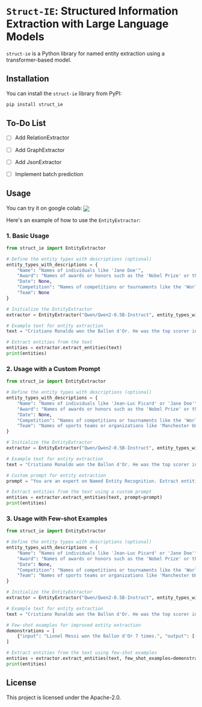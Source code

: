 # `Struct-IE`: Structured Information Extraction with Large Language Models

`struct-ie` is a Python library for named entity extraction using a transformer-based model.

## Installation

You can install the `struct-ie` library from PyPI:

```bash
pip install struct_ie
```

## To-Do List

- [ ] Add RelationExtractor
- [ ] Add GraphExtractor
- [ ] Add JsonExtractor
- [ ] Implement batch prediction


## Usage

You can try it on google colab: <a href="https://colab.research.google.com/drive/1RjtZ8xWg6KU4ztHiRfSSrEr1UeZr6eZ2?usp=sharing">
        <img align="center" src="https://colab.research.google.com/assets/colab-badge.svg" />
</a>

Here's an example of how to use the `EntityExtractor`:

### 1. Basic Usage

```python
from struct_ie import EntityExtractor

# Define the entity types with descriptions (optional)
entity_types_with_descriptions = {
    "Name": "Names of individuals like 'Jane Doe'",
    "Award": "Names of awards or honors such as the 'Nobel Prize' or the 'Pulitzer Prize'",
    "Date": None,
    "Competition": "Names of competitions or tournaments like the 'World Cup' or the 'Olympic Games'",
    "Team": None
}

# Initialize the EntityExtractor
extractor = EntityExtractor("Qwen/Qwen2-0.5B-Instruct", entity_types_with_descriptions, device="cpu")

# Example text for entity extraction
text = "Cristiano Ronaldo won the Ballon d'Or. He was the top scorer in the UEFA Champions League in 2018."

# Extract entities from the text
entities = extractor.extract_entities(text)
print(entities)
```

### 2. Usage with a Custom Prompt

```python
from struct_ie import EntityExtractor

# Define the entity types with descriptions (optional)
entity_types_with_descriptions = {
    "Name": "Names of individuals like 'Jean-Luc Picard' or 'Jane Doe'",
    "Award": "Names of awards or honors such as the 'Nobel Prize' or the 'Pulitzer Prize'",
    "Date": None,
    "Competition": "Names of competitions or tournaments like the 'World Cup' or the 'Olympic Games'",
    "Team": "Names of sports teams or organizations like 'Manchester United' or 'FC Barcelona'"
}

# Initialize the EntityExtractor
extractor = EntityExtractor("Qwen/Qwen2-0.5B-Instruct", entity_types_with_descriptions, device="cpu")

# Example text for entity extraction
text = "Cristiano Ronaldo won the Ballon d'Or. He was the top scorer in the UEFA Champions League in 2018."

# Custom prompt for entity extraction
prompt = "You are an expert on Named Entity Recognition. Extract entities from this text."

# Extract entities from the text using a custom prompt
entities = extractor.extract_entities(text, prompt=prompt)
print(entities)
```

### 3. Usage with Few-shot Examples

```python
from struct_ie import EntityExtractor

# Define the entity types with descriptions (optional)
entity_types_with_descriptions = {
    "Name": "Names of individuals like 'Jean-Luc Picard' or 'Jane Doe'",
    "Award": "Names of awards or honors such as the 'Nobel Prize' or the 'Pulitzer Prize'",
    "Date": None,
    "Competition": "Names of competitions or tournaments like the 'World Cup' or the 'Olympic Games'",
    "Team": "Names of sports teams or organizations like 'Manchester United' or 'FC Barcelona'"
}

# Initialize the EntityExtractor
extractor = EntityExtractor("Qwen/Qwen2-0.5B-Instruct", entity_types_with_descriptions, device="cpu")

# Example text for entity extraction
text = "Cristiano Ronaldo won the Ballon d'Or. He was the top scorer in the UEFA Champions League in 2018."

# Few-shot examples for improved entity extraction
demonstrations = [
    {"input": "Lionel Messi won the Ballon d'Or 7 times.", "output": [("Lionel Messi", "Name"), ("Ballon d'Or", "Award")]}
]

# Extract entities from the text using few-shot examples
entities = extractor.extract_entities(text, few_shot_examples=demonstrations)
print(entities)
```

## License

This project is licensed under the Apache-2.0.